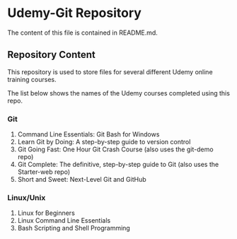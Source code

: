 # Udemy-Git Repository

The content of this file is contained in README.md.

## Repository Content

This repository is used to store files for several different Udemy online training courses.

The list below shows the names of the Udemy courses completed using this repo.

### Git
1.  Command Line Essentials: Git Bash for Windows
2.  Learn Git by Doing: A step-by-step guide to version control
3.  Git Going Fast: One Hour Git Crash Course (also uses the git-demo repo)
4.  Git Complete: The definitive, step-by-step guide to Git (also uses the Starter-web repo)
5.  Short and Sweet: Next-Level Git and GitHub

### Linux/Unix
1.  Linux for Beginners 
2.  Linux Command Line Essentials 
3.  Bash Scripting and Shell Programming

